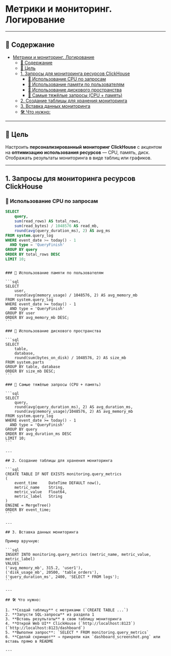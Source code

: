 # Метрики и мониторинг. Логирование

---

## 📝 Содержание

- [Метрики и мониторинг. Логирование](#метрики-и-мониторинг-логирование)
  - [📝 Содержание](#-содержание)
  - [🎯 Цель](#-цель)
  - [1. Запросы для мониторинга ресурсов ClickHouse](#1-запросы-для-мониторинга-ресурсов-clickhouse)
    - [🔸 Использование CPU по запросам](#-использование-cpu-по-запросам)
    - [🔸 Использование памяти по пользователям](#-использование-памяти-по-пользователям)
    - [🔸 Использование дискового пространства](#-использование-дискового-пространства)
    - [🔸 Самые тяжёлые запросы (CPU + память)](#-самые-тяжёлые-запросы-cpu--память)
  - [2. Создание таблицы для хранения мониторинга](#2-создание-таблицы-для-хранения-мониторинга)
  - [3. Вставка данных мониторинга](#3-вставка-данных-мониторинга)
  - [🛠 Что нужно:](#-что-нужно)

---

## 🎯 Цель

Настроить **персонализированный мониторинг ClickHouse** с акцентом на **оптимизацию использования ресурсов** — CPU, память, диск. Отображать результаты мониторинга в виде таблиц или графиков.

---

## 1. Запросы для мониторинга ресурсов ClickHouse

### 🔸 Использование CPU по запросам

```sql
SELECT
    query,
    sum(read_rows) AS total_rows,
    sum(read_bytes) / 1048576 AS read_mb,
    round(avg(query_duration_ms), 2) AS avg_ms
FROM system.query_log
WHERE event_date >= today() - 1
  AND type = 'QueryFinish'
GROUP BY query
ORDER BY total_rows DESC
LIMIT 10;
```

````

### 🔸 Использование памяти по пользователям

```sql
SELECT
    user,
    round(avg(memory_usage) / 1048576, 2) AS avg_memory_mb
FROM system.query_log
WHERE event_date >= today() - 1
  AND type = 'QueryFinish'
GROUP BY user
ORDER BY avg_memory_mb DESC;
```

### 🔸 Использование дискового пространства

```sql
SELECT
    table,
    database,
    round(sum(bytes_on_disk) / 1048576, 2) AS size_mb
FROM system.parts
GROUP BY table, database
ORDER BY size_mb DESC;
```

### 🔸 Самые тяжёлые запросы (CPU + память)

```sql
SELECT
    query,
    round(avg(query_duration_ms), 2) AS avg_duration_ms,
    round(avg(memory_usage)/1048576, 2) AS avg_memory_mb
FROM system.query_log
WHERE event_date >= today() - 1
  AND type = 'QueryFinish'
GROUP BY query
ORDER BY avg_duration_ms DESC
LIMIT 10;
```

---

## 2. Создание таблицы для хранения мониторинга

```sql
CREATE TABLE IF NOT EXISTS monitoring.query_metrics
(
    event_time     DateTime DEFAULT now(),
    metric_name    String,
    metric_value   Float64,
    metric_label   String
)
ENGINE = MergeTree()
ORDER BY event_time;
```

---

## 3. Вставка данных мониторинга

Пример вручную:

```sql
INSERT INTO monitoring.query_metrics (metric_name, metric_value, metric_label)
VALUES
('avg_memory_mb', 315.2, 'user1'),
('disk_usage_mb', 20500, 'table_orders'),
('query_duration_ms', 2400, 'SELECT * FROM logs');
```

---

## 🛠 Что нужно:

1. **Создай таблицу** с метриками (`CREATE TABLE ...`)
2. **Запусти SQL-запросы** из раздела 1
3. **Вставь результаты** в свою таблицу мониторинга
4. **Открой Web UI** ClickHouse (`http://localhost:8123`) (`http://localhost:8123/dashboard`)
5. **Выполни запрос**: `SELECT * FROM monitoring.query_metrics`
6. **Сделай скриншот** → прикрепи как `dashboard_screenshot.png` или вставь прямо в README

---
````
